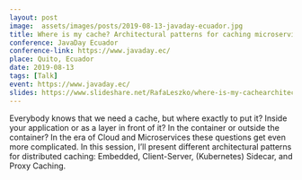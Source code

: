 ```yaml
---
layout: post
image:  assets/images/posts/2019-08-13-javaday-ecuador.jpg
title: Where is my cache? Architectural patterns for caching microservices by example
conference: JavaDay Ecuador
conference-link: https://www.javaday.ec/
place: Quito, Ecuador
date: 2019-08-13
tags: [Talk]
event: https://www.javaday.ec/
slides: https://www.slideshare.net/RafaLeszko/where-is-my-cachearchitectural-patterns-for-caching-microservices-by-example
---
```


Everybody knows that we need a cache, but where exactly to put it? Inside your application or as a layer in front of it? In the container or outside the container? In the era of Cloud and Microservices these questions get even more complicated. In this session, I’ll present different architectural patterns for distributed caching: Embedded, Client-Server, (Kubernetes) Sidecar, and Proxy Caching.